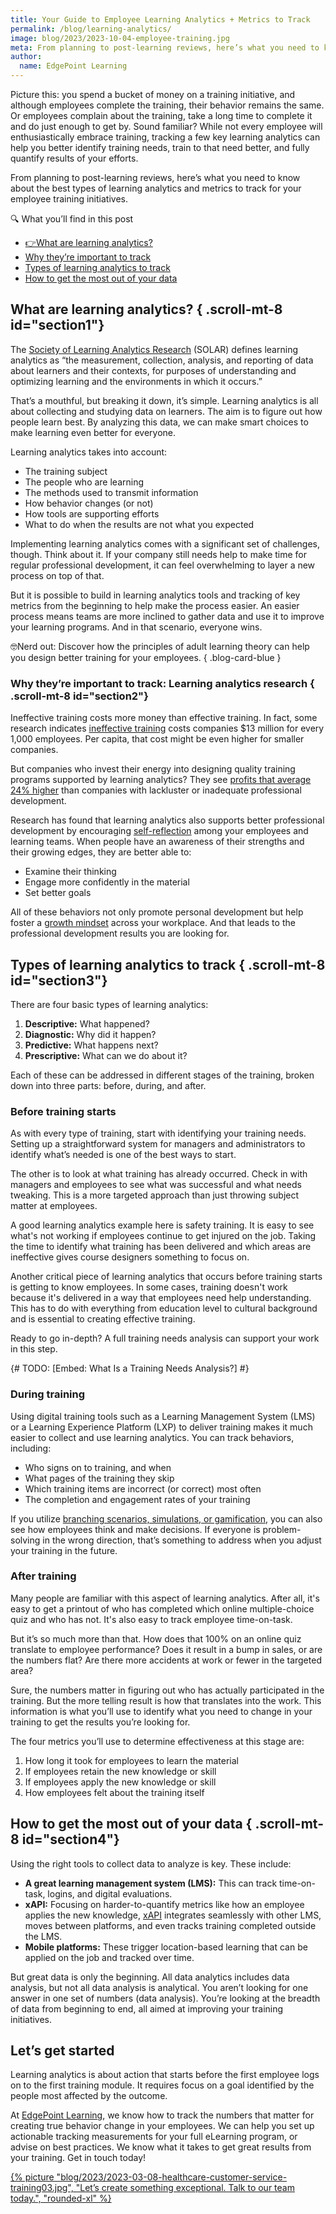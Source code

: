 ```yaml
---
title: Your Guide to Employee Learning Analytics + Metrics to Track 
permalink: /blog/learning-analytics/
image: blog/2023/2023-10-04-employee-training.jpg
meta: From planning to post-learning reviews, here’s what you need to know about the best types of learning analytics and metrics to track for your employee training. 
author:
  name: EdgePoint Learning
---
```

Picture this: you spend a bucket of money on a training initiative, and although employees complete the training, their behavior remains the same. Or employees complain about the training, take a long time to complete it and do just enough to get by. Sound familiar? While not every employee will enthusiastically embrace training, tracking a few key learning analytics can help you better identify training needs, train to that need better, and fully quantify results of your efforts. 

From planning to post-learning reviews, here’s what you need to know about the best types of learning analytics and metrics to track for your employee training initiatives. 


<div class="rounded-lg p-4 not-prose font-sans border-b-4 bg-edgepoint-50 border-b-slate-400 ">
  <p class="font-extrabold uppercase text-lg mb-1 text-slate-600 ">🔍 What you’ll find in this post</p>
  <ul class="list-disc list-inside">
    <li><a href="#section1" class="font-semibold hover:text-blue-700">👉What are learning analytics?</a></li>
    <li><a href="#section2" class="font-semibold hover:text-blue-700">Why they’re important to track</a></li>
    <li><a href="#section3" class="font-semibold hover:text-blue-700">Types of learning analytics to track</a></li>
    <li><a href="#section4" class="font-semibold hover:text-blue-700">How to get the most out of your data </a></li>
  </ul>
</div>

## What are learning analytics? { .scroll-mt-8 id="section1"}

The [Society of Learning Analytics Research](https://www.solaresearch.org/about/what-is-learning-analytics/) (SOLAR) defines learning analytics as “the measurement, collection, analysis, and reporting of data about learners and their contexts, for purposes of understanding and optimizing learning and the environments in which it occurs.”

That’s a mouthful, but breaking it down, it’s simple. Learning analytics is all about collecting and studying data on learners. The aim is to figure out how people learn best. By analyzing this data, we can make smart choices to make learning even better for everyone.

Learning analytics takes into account: 

* The training subject
* The people who are learning
* The methods used to transmit information
* How behavior changes (or not) 
* How tools are supporting efforts
* What to do when the results are not what you expected

Implementing learning analytics comes with a significant set of challenges, though. Think about it. If your company still needs help to make time for regular professional development, it can feel overwhelming to layer a new process on top of that.

But it is possible to build in learning analytics tools and tracking of key metrics from the beginning to help make the process easier. An easier process means teams are more inclined to gather data and use it to improve your learning programs. And in that scenario, everyone wins.

🤓Nerd out: Discover how the principles of adult learning theory can help you design better training for your employees. 
{ .blog-card-blue }

### Why they’re important to track: Learning analytics research { .scroll-mt-8 id="section2"}

Ineffective training costs more money than effective training. In fact, some research indicates [ineffective training](https://elearningindustry.com/why-cannot-measure-employee-training-roi-without-learning-analytics) costs companies $13 million for every 1,000 employees. Per capita, that cost might be even higher for smaller companies. 

But companies who invest their energy into designing quality training programs supported by learning analytics? They see [profits that average 24% higher](https://elearningindustry.com/why-cannot-measure-employee-training-roi-without-learning-analytics) than companies with lackluster or inadequate professional development.

Research has found that learning analytics also supports better professional development by encouraging [self-reflection](https://educationaltechnologyjournal.springeropen.com/articles/10.1186/s41239-022-00318-w) among your employees and learning teams. When people have an awareness of their strengths and their growing edges, they are better able to:

* Examine their thinking
* Engage more confidently in the material
* Set better goals

All of these behaviors not only promote personal development but help foster a [growth mindset](/blog/talent-development-strategies/) across your workplace. And that leads to the professional development results you are looking for.

## Types of learning analytics to track { .scroll-mt-8 id="section3"} 

There are four basic types of learning analytics:

1. **Descriptive:** What happened?
1. **Diagnostic:** Why did it happen?
1. **Predictive:** What happens next?
1. **Prescriptive:** What can we do about it?

Each of these can be addressed in different stages of the training, broken down into three parts: before, during, and after.

### Before training starts

As with every type of training, start with identifying your training needs. Setting up a straightforward system for managers and administrators to identify what’s needed is one of the best ways to start. 

The other is to look at what training has already occurred. Check in with managers and employees to see what was successful and what needs tweaking. This is a more targeted approach than just throwing subject matter at employees. 

A good learning analytics example here is safety training. It is easy to see what's not working if employees continue to get injured on the job. Taking the time to identify what training has been delivered and which areas are ineffective gives course designers something to focus on. 

Another critical piece of learning analytics that occurs before training starts is getting to know employees. In some cases, training doesn't work because it's delivered in a way that employees need help understanding. This has to do with everything from education level to cultural background and is essential to creating effective training. 

Ready to go in-depth? A full training needs analysis can support your work in this step. 

{# TODO: [Embed: What Is a Training Needs Analysis?] #}

### During training

Using digital training tools such as a Learning Management System (LMS) or a Learning Experience Platform (LXP) to deliver training makes it much easier to collect and use learning analytics. You can track behaviors, including:

* Who signs on to training, and when
* What pages of the training they skip
* Which training items are incorrect (or correct) most often
* The completion and engagement rates of your training 

If you utilize [branching scenarios, simulations, or gamification](/blog/virtual-training-tips-for-trainers/), you can also see how employees think and make decisions. If everyone is problem-solving in the wrong direction, that’s something to address when you adjust your training in the future.

### After training

Many people are familiar with this aspect of learning analytics. After all, it's easy to get a printout of who has completed which online multiple-choice quiz and who has not. It's also easy to track employee time-on-task.

But it’s so much more than that. How does that 100% on an online quiz translate to employee performance? Does it result in a bump in sales, or are the numbers flat? Are there more accidents at work or fewer in the targeted area?

Sure, the numbers matter in figuring out who has actually participated in the training. But the more telling result is how that translates into the work. This information is what you’ll use to identify what you need to change in your training to get the results you’re looking for.

The four metrics you’ll use to determine effectiveness at this stage are:

1. How long it took for employees to learn the material
1. If employees retain the new knowledge or skill
1. If employees apply the new knowledge or skill
1. How employees felt about the training itself

## How to get the most out of your data { .scroll-mt-8 id="section4"} 

Using the right tools to collect data to analyze is key. These include:

* **A great learning management system (LMS):** This can track time-on-task, logins, and digital evaluations.
* **xAPI:** Focusing on harder-to-quantify metrics like how an employee applies the new knowledge, [xAPI](/blog/xapi-in-elearning/) integrates seamlessly with other LMS, moves between platforms, and even tracks training completed outside the LMS.
* **Mobile platforms:** These trigger location-based learning that can be applied on the job and tracked over time.

But great data is only the beginning. All data analytics includes data analysis, but not all data analysis is analytical. You aren’t looking for one answer in one set of numbers (data analysis). You’re looking at the breadth of data from beginning to end, all aimed at improving your training initiatives. 

## Let’s get started

Learning analytics is about action that starts before the first employee logs on to the first training module. It requires focus on a goal identified by the people most affected by the outcome. 

At [EdgePoint Learning](/), we know how to track the numbers that matter for creating true behavior change in your employees. We can help you set up actionable tracking measurements for your full eLearning program, or advise on best practices. We know what it takes to get great results from your training. Get in touch today!

[{% picture "blog/2023/2023-03-08-healthcare-customer-service-training03.jpg", "Let’s create something exceptional. Talk to our team today.", "rounded-xl" %}](/form/demo/#contact)